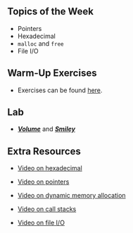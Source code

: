 ## Topics of the Week

- Pointers
- Hexadecimal
- `malloc` and `free`
- File I/O

## Warm-Up Exercises
- Exercises can be found [here](https://github.com/emnguyen/cs50/blob/main/exercises/week4-exercises.md).

## Lab

- ***[Volume](https://cs50.harvard.edu/college/2022/fall/labs/4/)*** and ***[Smiley](https://cs50.harvard.edu/college/2022/fall/labs/4/)***

## Extra Resources

- [Video on hexadecimal](https://www.youtube.com/watch?v=u_atXp-NF6w)

- [Video on pointers](https://www.youtube.com/watch?v=XISnO2YhnsY)

- [Video on dynamic memory allocation](https://www.youtube.com/watch?v=xa4ugmMDhiE)

- [Video on call stacks](https://www.youtube.com/watch?v=aCPkszeKRa4)

- [Video on file I/O](https://www.youtube.com/watch?v=bOF-SpEAYgk)
